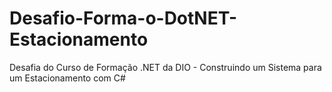 # Desafio-Forma-o-DotNET-Estacionamento
Desafia do Curso de Formação .NET da DIO -  Construindo um Sistema para um Estacionamento com C#
